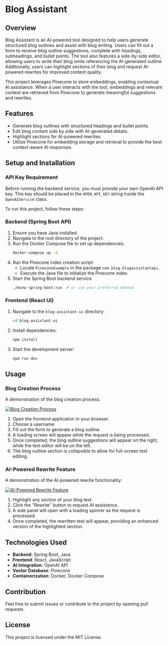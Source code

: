 # Blog Assistant

## Overview

Blog Assistant is an AI-powered tool designed to help users generate structured blog outlines and assist with blog writing. Users can fill out a form to receive blog outline suggestions, complete with headings, subheadings, and bullet points. The tool also features a side-by-side editor, allowing users to write their blog while referencing the AI-generated outline. Additionally, users can highlight sections of their blog and request AI-powered rewrites for improved content quality.

This project leverages Pinecone to store embeddings, enabling contextual AI assistance. When a user interacts with the tool, embeddings and relevant context are retrieved from Pinecone to generate meaningful suggestions and rewrites.

## Features

- Generate blog outlines with structured headings and bullet points.
- Edit blog content side by side with AI-generated details.
- Highlight sections for AI-powered rewrites.
- Utilize Pinecone for embedding storage and retrieval to provide the best context-aware AI responses.

## Setup and Installation

### API Key Requirement
Before running the backend service, you must provide your own OpenAI API key. This key should be placed in the `OPEN_API_KEY` string inside the `OpenAIService` class.


To run this project, follow these steps:

### Backend (Spring Boot API)

1. Ensure you have Java installed.
2. Navigate to the root directory of the project.
3. Run the Docker Compose file to set up dependencies:
   ```sh
   docker-compose up -d
   ```
4. Run the Pinecone index creation script:
   - Locate `PineconeExample` in the package `com.blog.blogassistantapi`.
   - Execute the Java file to initialize the Pinecone index.
5. Start the Spring Boot backend service.
   ```sh
   ./mvnw spring-boot:run  # or use your preferred method
   ```

### Frontend (React UI)

1. Navigate to the `blog-assistant-ui` directory:
   ```sh
   cd blog-assistant-ui
   ```
2. Install dependencies:
   ```sh
   npm install
   ```
3. Start the development server:
   ```sh
   npm run dev
   ```

## Usage

### Blog Creation Process

A demonstration of the blog creation process:

[![Blog Creation Process](https://img.youtube.com/vi/O1BeezC_PcA/0.jpg)](https://www.youtube.com/watch?v=O1BeezC_PcA)

1. Open the frontend application in your browser.
2. Choose a username.
3. Fill out the form to generate a blog outline.
4. A loading screen will appear while the request is being processed.
5. Once completed, the blog outline suggestions will appear on the right, while the text editor will be on the left.
6. The blog outline section is collapsible to allow for full-screen text editing.

### AI-Powered Rewrite Feature

A demonstration of the AI-powered rewrite functionality:

[![AI-Powered Rewrite Feature](https://img.youtube.com/vi/f0lpMPRFfY0/0.jpg)](https://www.youtube.com/watch?v=f0lpMPRFfY0)

1. Highlight any section of your blog text.
2. Click the "Rewrite" button to request AI assistance.
3. A side panel will open with a loading spinner as the request is processed.
4. Once completed, the rewritten text will appear, providing an enhanced version of the highlighted section.

## Technologies Used

- **Backend**: Spring Boot, Java
- **Frontend**: React, JavaScript
- **AI Integration**: OpenAI API
- **Vector Database**: Pinecone
- **Containerization**: Docker, Docker Compose

## Contribution

Feel free to submit issues or contribute to the project by opening pull requests.

## License

This project is licensed under the MIT License.

